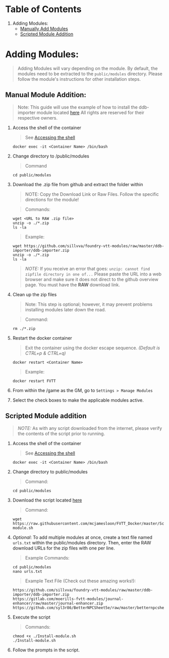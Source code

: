 # Table of Contents
1. Adding Modules:
   - [Manually Add Modules](#manual-module-addition)
   - [Scripted Module Addition](#scripted-module-addition)

# Adding Modules:
> Adding Modules will vary depending on the module. By default, the modules need to be extracted to the `public/modules` directory. Please follow the module's instructions for other installation steps.

## Manual Module Addition:
> Note: This guide will use the example of how to install the ddb-importer module located [here](https://github.com/sillvva/foundry-vtt-modules/tree/master/ddb-importer) All rights are reserved for their respective owners.

1. Access the shell of the container
   > See [Accessing the shell](docs/Administration#accessing-the-shell)
   ```
   docker exec -it <Container Name> /bin/bash
   ```

2. Change directory to /public/modules
   > Command
   ```
   cd public/modules
   ```

3. Download the .zip file from github and extract the folder within
   > NOTE: Copy the Download Link or Raw Files. Follow the specific directions for the module!

   > Commands:
   ```
   wget <URL to RAW .zip file>
   unzip -o ./*.zip
   ls -la
   ```

   > Example:
   ```
   wget https://github.com/sillvva/foundry-vtt-modules/raw/master/ddb-importer/ddb-importer.zip
   unzip -o ./*.zip
   ls -la
   ```
   > *NOTE:* If you receive an error that goes: `unzip: cannot find zipfile directory in one of...` Please paste the URL into a web browser and make sure it does not direct to the github overview page. You must have the **RAW** download link.

4. Clean up the zip files
   > Note: This step is optional; however, it may prevent problems installing modules later down the road.

   > Command:
   ```
   rm ./*.zip
   ```

4. Restart the docker container
   > Exit the container using the docker escape sequence. *(Default is CTRL+p & CTRL+q)*
   ```
   docker restart <Container Name>
   ```

   > Example:
   ```
   docker restart FVTT
   ```

5. From within the <ipaddress>/game as the GM, go to `Settings > Manage Modules`

6. Select the check boxes to make the applicable modules active.

## Scripted Module addition
> *NOTE:* As with any script downloaded from the internet, please verify the contents of the script prior to running.

1. Access the shell of the container
   > See [Accessing the shell](Administration#accessing-the-shell)
   ```
   docker exec -it <Container Name> /bin/bash
   ```

2. Change directory to public/modules
   > Command:
   ```
   cd public/modules
   ```

3. Download the script located [here](https://raw.githubusercontent.com/mcjamesloon/FVTT_Docker/master/Scripts/Install-module.sh)
   > Command:
   ```
   wget https://raw.githubusercontent.com/mcjamesloon/FVTT_Docker/master/Scripts/Install-module.sh
   ```

4. *Optional*: To add multiple modules at once, create a text file named `urls.txt` within the public/modules directory. Then, enter the RAW download URLs for the zip files with one per line.
   > Example Commands:
   ```
   cd public/modules
   nano urls.txt
   ```

   > Example Text File (Check out these amazing works!):
   ```
   https://github.com/sillvva/foundry-vtt-modules/raw/master/ddb-importer/ddb-importer.zip
   https://gitlab.com/moerills-fvtt-modules/journal-enhancer/raw/master/journal-enhancer.zip
   https://github.com/syl3r86/BetterNPCSheet5e/raw/master/betternpcsheet5e.zip
   ```

5. Execute the script
   > Commands:
   ```
   chmod +x ./Install-module.sh
   ./Install-module.sh
   ```

6. Follow the prompts in the script.
